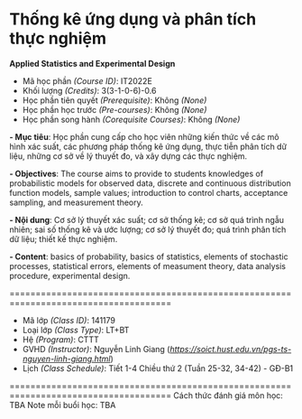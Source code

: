 # Thống kê ứng dụng và phân tích thực nghiệm 
<b>Applied Statistics and Experimental Design</b>

- Mã học phần <i>(Course ID)</i>: IT2022E
- Khối lượng <i>(Credits)</i>: 3(3-1-0-6)-0.6
- Học phần tiên quyết <i>(Prerequisite)</i>: Không <i>(None)</i>
- Học phần học trước <i>(Pre-courses)</i>: Không <i>(None)</i>
- Học phần song hành <i>(Corequisite Courses)</i>: Không <i>(None)</i>

<b>
- Mục tiêu</b>: Học phần cung cấp cho học viên những kiến thức về các mô hình xác suất, các phương
pháp thống kê ứng dụng, thực tiễn phân tích dữ liệu, những cơ sở về lý thuyết đo, và xây dựng các
thực nghiệm.

<b><font size=”2”>- Objectives</b>: The course aims to provide to students knowledges of probabilistic models for observed data, discrete and
continuous distribution function models, sample values; introduction to control charts, acceptance sampling, and
measurement theory.</font>


<b>
- Nội dung</b>: Cơ sở lý thuyết xác suất; cơ sở thống kê; cơ sở quá trình ngẫu nhiên; sai số thống kê và
ước lượng; cơ sở lý thuyết đo; quá trình phân tích dữ liệu; thiết kế thực nghiệm.

<b>- Content</b>: basics of probability, basics of statistics, elements of stochastic processes, statistical errors, elements of
measument theory, data analysis procedure, experimental design.

=====================================================================================
- Mã lớp <i>(Class ID)</i>: 141179
- Loại lớp <i>(Class Type)</i></i>: LT+BT
- Hệ <i>(Program)</i></i>: CTTT
- GVHD <i>(Instructor)</i>: Nguyễn Linh Giang (<i>https://soict.hust.edu.vn/pgs-ts-nguyen-linh-giang.html</i>)
- Lịch <i>(Class Schedule)</i>: Tiết 1-4 Chiều thứ 2 (Tuần 25-32, 34-42) - GĐ-B1

=====================================================================================
Cách thức đánh giá môn học: TBA
Note mỗi buổi học: TBA
